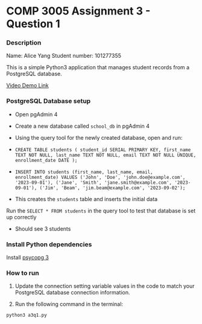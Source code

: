 # COMP 3005 Assignment 3 - Question 1

### Description

Name: Alice Yang
Student number: 101277355

This is a simple Python3 application that manages student records from a PostgreSQL database.

[Video Demo Link](https://youtu.be/jMeabRbVaAY)

### PostgreSQL Database setup

- Open pgAdmin 4
- Create a new database called `school_db` in pgAdmin 4
- Using the query tool for the newly created database, open and run:
- `CREATE TABLE students (
    student_id SERIAL PRIMARY KEY,
    first_name TEXT NOT NULL,
    last_name TEXT NOT NULL,
    email TEXT NOT NULL UNIQUE,
    enrollment_date DATE
);`

- `INSERT INTO students (first_name, last_name, email, enrollment_date) VALUES
('John', 'Doe', 'john.doe@example.com', '2023-09-01'),
('Jane', 'Smith', 'jane.smith@example.com', '2023-09-01'),
('Jim', 'Beam', 'jim.beam@example.com', '2023-09-02');
`
- This creates the `students` table and inserts the initial data

Run the `SELECT * FROM students` in the query tool to test that database is set up correctly

- Should see 3 students 

### Install Python dependencies

Install [psycopg 3](https://pypi.org/project/psycopg/)


### How to run

1. Update the connection setting variable values in the code to match your PostgreSQL database connection information.

2. Run the following command in the terminal:

```bash
python3 a3q1.py
```
